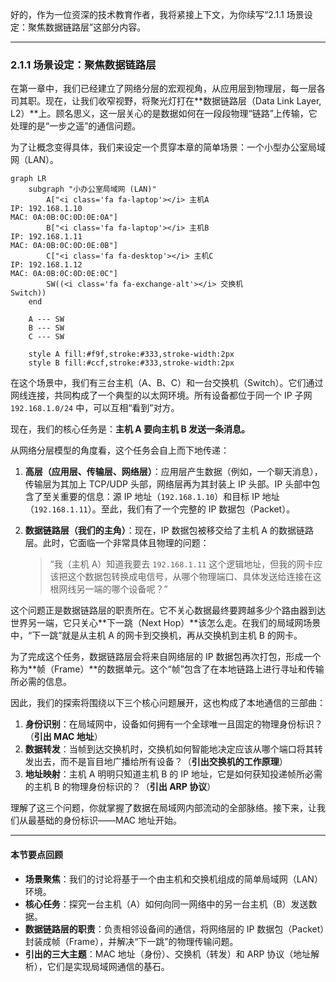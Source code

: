 好的，作为一位资深的技术教育作者，我将紧接上下文，为你续写“2.1.1 场景设定：聚焦数据链路层”这部分内容。

---

### 2.1.1 场景设定：聚焦数据链路层

在第一章中，我们已经建立了网络分层的宏观视角，从应用层到物理层，每一层各司其职。现在，让我们收窄视野，将聚光灯打在**数据链路层（Data Link Layer, L2）**上。顾名思义，这一层关心的是数据如何在一段段物理“链路”上传输，它处理的是“一步之遥”的通信问题。

为了让概念变得具体，我们来设定一个贯穿本章的简单场景：一个小型办公室局域网（LAN）。

```mermaid
graph LR
    subgraph "小办公室局域网 (LAN)"
        A["<i class='fa fa-laptop'></i> 主机A
IP: 192.168.1.10
MAC: 0A:0B:0C:0D:0E:0A"]
        B["<i class='fa fa-laptop'></i> 主机B
IP: 192.168.1.11
MAC: 0A:0B:0C:0D:0E:0B"]
        C["<i class='fa fa-desktop'></i> 主机C
IP: 192.168.1.12
MAC: 0A:0B:0C:0D:0E:0C"]
        SW((<i class='fa fa-exchange-alt'></i> 交换机
Switch))
    end

    A --- SW
    B --- SW
    C --- SW

    style A fill:#f9f,stroke:#333,stroke-width:2px
    style B fill:#ccf,stroke:#333,stroke-width:2px
```

在这个场景中，我们有三台主机（A、B、C）和一台交换机（Switch）。它们通过网线连接，共同构成了一个典型的以太网环境。所有设备都位于同一个 IP 子网 `192.168.1.0/24` 中，可以互相“看到”对方。

现在，我们的核心任务是：**主机 A 要向主机 B 发送一条消息。**

从网络分层模型的角度看，这个任务会自上而下地传递：

1.  **高层（应用层、传输层、网络层）**：应用层产生数据（例如，一个聊天消息），传输层为其加上 TCP/UDP 头部，网络层再为其封装上 IP 头部。IP 头部中包含了至关重要的信息：源 IP 地址（`192.168.1.10`）和目标 IP 地址（`192.168.1.11`）。至此，我们有了一个完整的 IP 数据包（Packet）。

2.  **数据链路层（我们的主角）**：现在，IP 数据包被移交给了主机 A 的数据链路层。此时，它面临一个非常具体且物理的问题：
    > “我（主机 A）知道我要去 `192.168.1.11` 这个逻辑地址，但我的网卡应该把这个数据包转换成电信号，从哪个物理端口、具体发送给连接在这根网线另一端的哪个设备呢？”

这个问题正是数据链路层的职责所在。它不关心数据最终要跨越多少个路由器到达世界另一端，它只关心**下一跳（Next Hop）**该怎么走。在我们的局域网场景中，“下一跳”就是从主机 A 的网卡到交换机，再从交换机到主机 B 的网卡。

为了完成这个任务，数据链路层会将来自网络层的 IP 数据包再次打包，形成一个称为**帧（Frame）**的数据单元。这个“帧”包含了在本地链路上进行寻址和传输所必需的信息。

因此，我们的探索将围绕以下三个核心问题展开，这也构成了本地通信的三部曲：

1.  **身份识别**：在局域网中，设备如何拥有一个全球唯一且固定的物理身份标识？（**引出 MAC 地址**）
2.  **数据转发**：当帧到达交换机时，交换机如何智能地决定应该从哪个端口将其转发出去，而不是盲目地广播给所有设备？（**引出交换机的工作原理**）
3.  **地址映射**：主机 A 明明只知道主机 B 的 IP 地址，它是如何获知投递帧所必需的主机 B 的物理身份标识的？（**引出 ARP 协议**）

理解了这三个问题，你就掌握了数据在局域网内部流动的全部脉络。接下来，让我们从最基础的身份标识——MAC 地址开始。

---
#### **本节要点回顾**

- **场景聚焦**：我们的讨论将基于一个由主机和交换机组成的简单局域网（LAN）环境。
- **核心任务**：探究一台主机（A）如何向同一网络中的另一台主机（B）发送数据。
- **数据链路层的职责**：负责相邻设备间的通信，将网络层的 IP 数据包（Packet）封装成帧（Frame），并解决“下一跳”的物理传输问题。
- **引出的三大主题**：MAC 地址（身份）、交换机（转发）和 ARP 协议（地址解析），它们是实现局域网通信的基石。